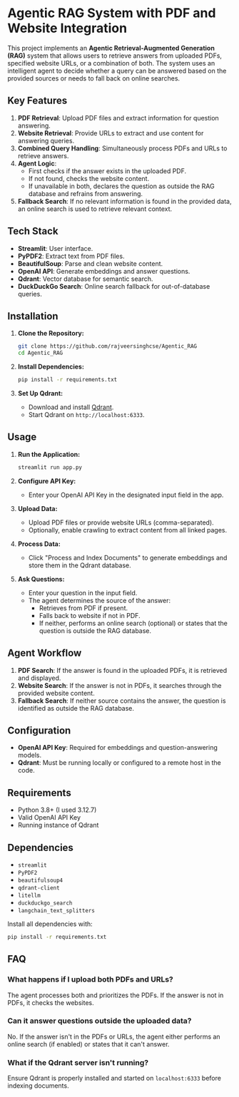 # Agentic RAG System with PDF and Website Integration

This project implements an **Agentic Retrieval-Augmented Generation (RAG)** system that allows users to retrieve answers from uploaded PDFs, specified website URLs, or a combination of both. The system uses an intelligent agent to decide whether a query can be answered based on the provided sources or needs to fall back on online searches.

## Key Features

1. **PDF Retrieval**: Upload PDF files and extract information for question answering.
2. **Website Retrieval**: Provide URLs to extract and use content for answering queries.
3. **Combined Query Handling**: Simultaneously process PDFs and URLs to retrieve answers.
4. **Agent Logic**: 
    - First checks if the answer exists in the uploaded PDF.
    - If not found, checks the website content.
    - If unavailable in both, declares the question as outside the RAG database and refrains from answering.
5. **Fallback Search**: If no relevant information is found in the provided data, an online search is used to retrieve relevant context.

## Tech Stack

- **Streamlit**: User interface.
- **PyPDF2**: Extract text from PDF files.
- **BeautifulSoup**: Parse and clean website content.
- **OpenAI API**: Generate embeddings and answer questions.
- **Qdrant**: Vector database for semantic search.
- **DuckDuckGo Search**: Online search fallback for out-of-database queries.

## Installation

1. **Clone the Repository:**
    ```bash
    git clone https://github.com/rajveersinghcse/Agentic_RAG
    cd Agentic_RAG
    ```

2. **Install Dependencies:**
    ```bash
    pip install -r requirements.txt
    ```

3. **Set Up Qdrant:**
    - Download and install [Qdrant](https://qdrant.tech/documentation/quick_start/).
    - Start Qdrant on `http://localhost:6333`.

## Usage

1. **Run the Application:**
    ```bash
    streamlit run app.py
    ```

2. **Configure API Key:**
   - Enter your OpenAI API Key in the designated input field in the app.

3. **Upload Data:**
   - Upload PDF files or provide website URLs (comma-separated).
   - Optionally, enable crawling to extract content from all linked pages.

4. **Process Data:**
   - Click "Process and Index Documents" to generate embeddings and store them in the Qdrant database.

5. **Ask Questions:**
   - Enter your question in the input field.
   - The agent determines the source of the answer:
       - Retrieves from PDF if present.
       - Falls back to website if not in PDF.
       - If neither, performs an online search (optional) or states that the question is outside the RAG database.

## Agent Workflow

1. **PDF Search**: If the answer is found in the uploaded PDFs, it is retrieved and displayed.
2. **Website Search**: If the answer is not in PDFs, it searches through the provided website content.
3. **Fallback Search**: If neither source contains the answer, the question is identified as outside the RAG database.

## Configuration

- **OpenAI API Key**: Required for embeddings and question-answering models.
- **Qdrant**: Must be running locally or configured to a remote host in the code.

## Requirements
- Python 3.8+ (I used 3.12.7)
- Valid OpenAI API Key
- Running instance of Qdrant

## Dependencies

- `streamlit`
- `PyPDF2`
- `beautifulsoup4`
- `qdrant-client`
- `litellm`
- `duckduckgo_search`
- `langchain_text_splitters`

Install all dependencies with:
```bash
pip install -r requirements.txt
```


## FAQ

### What happens if I upload both PDFs and URLs?
The agent processes both and prioritizes the PDFs. If the answer is not in PDFs, it checks the websites.

### Can it answer questions outside the uploaded data?
No. If the answer isn't in the PDFs or URLs, the agent either performs an online search (if enabled) or states that it can't answer.

### What if the Qdrant server isn't running?
Ensure Qdrant is properly installed and started on `localhost:6333` before indexing documents.

